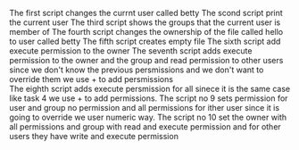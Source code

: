 The first script changes the currnt user called betty
The scond script print the current user
The third script shows the groups that the current user is member of
The fourth script changes the ownership of the file called hello to user called betty
The fifth script creates empty file
The sixth script add execute permission to the owner
The seventh script adds execute permission to the owner and the group and read permission to other users since we don't know the previous persmissions and we don't want to override them we use + to add persmissions  
The eighth script adds execute persmission for all sinece it is the same case like task 4 we use + to add permissions.
The script no 9 sets permission for user and group no permission and all permissions for ither user since it is going to override we user numeric way.
The script no 10 set the owner with all permissions and group with read and execute permission and for other users they have write and execute permission
